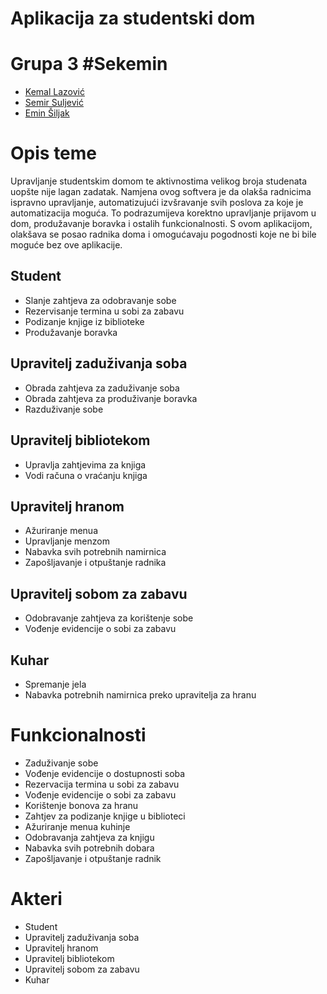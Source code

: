 <h1>Aplikacija za studentski dom</h1>
<h1>Grupa 3 #Sekemin</h1>
<ul style="list-style-type:disc;">
    <li> <a href="https://github.com/klazovic1">Kemal Lazović</a></li>
    <li> <a href="https://github.com/ssuljevic">Semir Suljević</a></li>
    <li><a href = "https://github.com/esiljak1">Emin Šiljak</a></li>
</ul>


<h1>Opis teme</h1>

<p>Upravljanje studentskim domom te aktivnostima velikog broja studenata uopšte nije lagan zadatak. 
   Namjena ovog softvera je da olakša radnicima ispravno upravljanje, automatizujući izvšravanje
   svih poslova za koje je automatizacija moguća. To podrazumijeva korektno upravljanje prijavom
   u dom, produžavanje boravka i ostalih funkcionalnosti. S ovom aplikacijom, olakšava se posao
   radnika doma i omogućavaju pogodnosti koje ne bi bile moguće bez ove aplikacije.
</p>
 
 <h2>Student</h2>
 
 <ul>
    <li>Slanje zahtjeva za odobravanje sobe</li>
    <li>Rezervisanje termina u sobi za zabavu</li>
    <li>Podizanje knjige iz biblioteke</li>
    <li>Produžavanje boravka</li>
 </ul>
 
 <h2>Upravitelj zaduživanja soba</h2>
 
 <ul>
    <li>Obrada zahtjeva za zaduživanje soba</li>
    <li>Obrada zahtjeva za produživanje boravka</li>
    <li>Razduživanje sobe</li>
</ul>
  
  <h2>Upravitelj bibliotekom</h2>
  <ul>
    <li>Upravlja zahtjevima za knjiga</li>
    <li>Vodi računa o vraćanju knjiga</li>
  </ul>
  
  <h2>Upravitelj hranom</h2>
  <ul>
    <li>Ažuriranje menua</li>
    <li>Upravljanje menzom</li>
    <li>Nabavka svih potrebnih namirnica</li>
    <li>Zapošljavanje i otpuštanje radnika</li>
</ul>
  
  <h2>Upravitelj sobom za zabavu</h2>
  <ul>
    <li>Odobravanje zahtjeva za korištenje sobe</li>
    <li>Vođenje evidencije o sobi za zabavu</li>
  </ul>
  
  <h2>Kuhar</h2>
  <ul>
    <li>Spremanje jela</li>
    <li>Nabavka potrebnih namirnica preko upravitelja za hranu</li>
  </ul>
  
<h1>Funkcionalnosti</h1>

<ul style="list-style-type:disc;">  
  
<li>Zaduživanje sobe</li>
    <li>Vođenje evidencije o dostupnosti soba</li>
    <li>Rezervacija termina u sobi za zabavu</li>
    <li>Vođenje evidencije o sobi za zabavu</li>
    <li>Korištenje bonova za hranu</li>
    <li>Zahtjev za podizanje knjige u biblioteci</li>
    <li>Ažuriranje menua kuhinje</li>
    <li>Odobravanja zahtjeva za knjigu</li>
    <li>Nabavka svih potrebnih dobara</li>
    <li>Zapošljavanje i otpuštanje radnik </li>
</ul>
    

  
  
<h1>Akteri</h1>
 
 
  <ul style="list-style-type:disc;">
    <li>Student</li>
    <li>Upravitelj zaduživanja soba</li>
    <li>Upravitelj hranom</li>
    <li>Upravitelj bibliotekom</li>
    <li>Upravitelj sobom za zabavu</li>
    <li>Kuhar</li>
  </ul>
  
  
  
  
